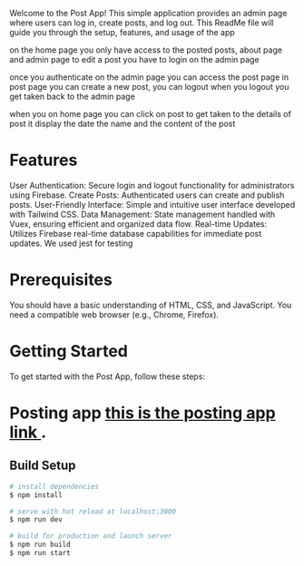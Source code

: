 Welcome to the Post App! This simple application provides an admin page where users can log in, create posts, and log out.
This ReadMe file will guide you through the setup, features, and usage of the app

on the home page you only have access to the posted posts, about page and admin page to edit a post you have to login on the admin page

once you authenticate on the admin page you can access the post page
in post page you can create a new post, you can logout when you logout you get taken back to the admin page

when you on home page you can click on post to get taken to the details of post it display the date the name and the content of the post

# Features

User Authentication: Secure login and logout functionality for administrators using Firebase.
Create Posts: Authenticated users can create and publish posts.
User-Friendly Interface: Simple and intuitive user interface developed with Tailwind CSS.
Data Management: State management handled with Vuex, ensuring efficient and organized data flow.
Real-time Updates: Utilizes Firebase real-time database capabilities for immediate post updates.
We used jest for testing

# Prerequisites

You should have a basic understanding of HTML, CSS, and JavaScript.
You need a compatible web browser (e.g., Chrome, Firefox).

# Getting Started

To get started with the Post App, follow these steps:

# Posting app [ this is the posting app link ](postsomething.netlify.app).

## Build Setup

```bash
# install dependencies
$ npm install

# serve with hot reload at localhost:3000
$ npm run dev

# build for production and launch server
$ npm run build
$ npm run start



```
